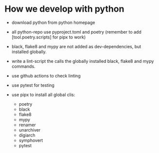 # How we develop with python

- download python from python homepage

- all python-repo use pyproject.toml and poetry (remember to add [tool.poetry.scripts] for pipx to work)
- black, flake8 and mypy are not added as dev-dependencies, but installed globally.
- write a lint-script the calls the globally installed black, flake8 and mypy commands.
- use github actions to check linting
- use pytest for testing


- use pipx to install all global clis:
  - poetry
  - black
  - flake8
  - mypy
  - renamer
  - unarchiver
  - digiarch
  - symphovert
  - pytest